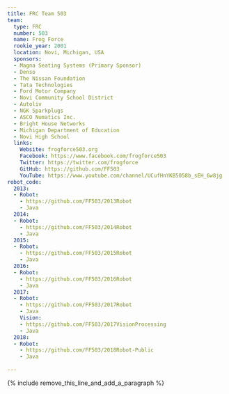 ```yaml
---
title: FRC Team 503
team:
  type: FRC
  number: 503
  name: Frog Force
  rookie_year: 2001
  location: Novi, Michigan, USA
  sponsors:
  - Magna Seating Systems (Primary Sponsor)
  - Denso
  - The Nissan Foundation
  - Tata Technologies
  - Ford Motor Company
  - Novi Community School District
  - Autoliv
  - NGK Sparkplugs
  - ASCO Numatics Inc.
  - Bright House Networks
  - Michigan Department of Education
  - Novi High School
  links:
    Website: frogforce503.org
    Facebook: https://www.facebook.com/frogforce503
    Twitter: https://twitter.com/frogforce
    GitHub: https://github.com/FF503
    YouTube: https://www.youtube.com/channel/UCufHnYKB5058b_sEH_6w8jg
robot_code:
  2013:
  - Robot:
    - https://github.com/FF503/2013Robot
    - Java
  2014:
  - Robot:
    - https://github.com/FF503/2014Robot
    - Java
  2015:
  - Robot:
    - https://github.com/FF503/2015Robot
    - Java
  2016:
  - Robot:
    - https://github.com/FF503/2016Robot
    - Java
  2017:
  - Robot:
    - https://github.com/FF503/2017Robot
    - Java
    Vision:
    - https://github.com/FF503/2017VisionProcessing
    - Java
  2018: 
  - Robot:
    - https://github.com/FF503/2018Robot-Public
    - Java
    
---
```


{% include remove_this_line_and_add_a_paragraph %}
